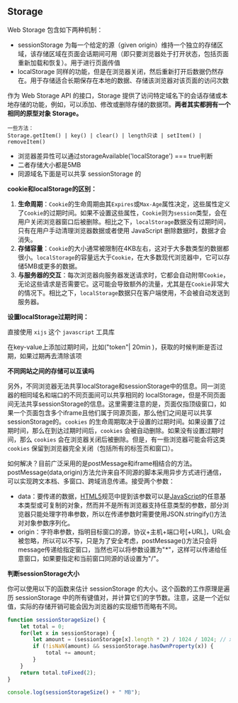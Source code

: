 ## Storage

Web Storage 包含如下两种机制：

- sessionStorage 为每一个给定的源（given origin）维持一个独立的存储区域，该存储区域在页面会话期间可用（即只要浏览器处于打开状态，包括页面重新加载和恢复）。用于进行页面传值
- localStorage 同样的功能，但是在浏览器关闭，然后重新打开后数据仍然存在。用于存储适合长期保存在本地的数据、存储该浏览器对该页面的访问次数

作为 Web Storage API 的接口，Storage 提供了访问特定域名下的会话存储或本地存储的功能，例如，可以添加、修改或删除存储的数据项。**两者其实都拥有一个相同的原型对象 Storage。**

```
一些方法：
Storage.getItem() | key() | clear() | length只读 | setItem() | removeItem()
```

- 浏览器差异性可以通过storageAvailable('localStorage') === true判断
- 二者存储大小都是5MB
- 同源域名下面是可以共享 sessionStorage 的

**cookie和localStorage的区别：**

1. **生命周期**：`Cookie`的生命周期由其`Expires`或`Max-Age`属性决定，这些属性定义了`Cookie`的过期时间。如果不设置这些属性，`Cookie`则为`session`类型，会在用户关闭浏览器窗口后被删除。相比之下，`localStorage`数据没有过期时间，只有在用户手动清理浏览器数据或者使用 JavaScript 删除数据时，数据才会消失。
2. **存储容量**：`Cookie`的大小通常被限制在4KB左右，这对于大多数类型的数据都很小。`localStorage`的容量远大于`Cookie`，在大多数现代浏览器中，它可以存储5MB或更多的数据。
3. **与服务器的交互**：每次浏览器向服务器发送请求时，它都会自动附带`Cookie`，无论这些请求是否需要它。这可能会导致额外的流量，尤其是在`Cookie`非常大的情况下。相比之下，`localStorage`数据只在客户端使用，不会被自动发送到服务器。

**设置localStorage过期时间：**

直接使用 `xijs` 这个 `javascript` 工具库

在key-value上添加过期时间，比如("token"| 20min )，获取的时候判断是否过期，如果过期再去清除该项

**不同网站之间的存储可以互读吗**

​		另外，不同浏览器无法共享localStorage和sessionStorage中的信息。同一浏览器的相同域名和端口的不同页面间可以共享相同的 localStorage，但是不同页面间无法共享sessionStorage的信息。这里需要注意的是，页面仅指顶级窗口，如果一个页面包含多个iframe且他们属于同源页面，那么他们之间是可以共享sessionStorage的。`cookies` 的生命周期取决于设置的过期时间。如果设置了过期时间，那么在到达过期时间后，`cookies` 会被自动删除。如果没有设置过期时间，那么 `cookies` 会在浏览器关闭后被删除。但是，有一些浏览器可能会将这类 `cookies` 保留到浏览器完全关闭（包括所有的标签页和窗口）。

​		如何解决？目前广泛采用的是postMessage和iframe相结合的方法。postMessage(data,origin)方法允许来自不同源的脚本采用异步方式进行通信，可以实现跨文本档、多窗口、跨域消息传递。接受两个参数：

- data：要传递的数据，[HTML5](https://gw-c.nowcoder.com/api/sparta/jump/link?link=https%3A%2F%2Flink.jianshu.com%2F%3Ft%3Dhttp%3A%2F%2Flib.csdn.net%2Fbase%2Fhtml5)规范中提到该参数可以是[JavaScript](https://gw-c.nowcoder.com/api/sparta/jump/link?link=https%3A%2F%2Flink.jianshu.com%2F%3Ft%3Dhttp%3A%2F%2Flib.csdn.net%2Fbase%2Fjavascript)的任意基本类型或可复制的对象，然而并不是所有浏览器支持任意类型的参数，部分浏览器只能处理字符串参数，所以在传递参数时需要使用JSON.stringify()方法对对象参数序列化。
- origin：字符串参数，指明目标窗口的源，协议+主机+端口号[+URL]，URL会被忽略，所以可以不写，只是为了安全考虑，postMessage()方法只会将message传递给指定窗口，当然也可以将参数设置为"*"，这样可以传递给任意窗口，如果要指定和当前窗口同源的话设置为"/"。

**判断sessionStorage大小**

你可以使用以下的函数来估计 sessionStorage 的大小。这个函数的工作原理是遍历 sessionStorage 中的所有键值对，并计算它们的字节数。注意，这是一个近似值，实际的存储开销可能会因为浏览器的实现细节而略有不同。

```js
function sessionStorageSize() {
    let total = 0;
    for(let x in sessionStorage) {
        let amount = (sessionStorage[x].length * 2) / 1024 / 1024; // x.length * 2 是因为 sessionStorage 中的键和值都是以 UTF-16 格式存储的，每个字符占用 2 字节
        if (!isNaN(amount) && sessionStorage.hasOwnProperty(x)) {
            total += amount;
        }
    }
    return total.toFixed(2);
}

console.log(sessionStorageSize() + " MB");
```

## 